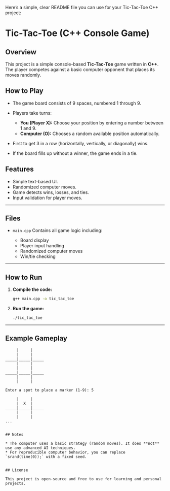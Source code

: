 Here’s a simple, clear README file you can use for your Tic-Tac-Toe C++ project:


# Tic-Tac-Toe (C++ Console Game)

## Overview

This project is a simple console-based **Tic-Tac-Toe** game written in **C++**. The player competes against a basic computer opponent that places its moves randomly.


## How to Play

* The game board consists of 9 spaces, numbered 1 through 9.
* Players take turns:

  * **You (Player X):** Choose your position by entering a number between 1 and 9.
  * **Computer (O):** Chooses a random available position automatically.
* First to get 3 in a row (horizontally, vertically, or diagonally) wins.
* If the board fills up without a winner, the game ends in a tie.


## Features

* Simple text-based UI.
* Randomized computer moves.
* Game detects wins, losses, and ties.
* Input validation for player moves.

---

## Files

* `main.cpp`
  Contains all game logic including:

  * Board display
  * Player input handling
  * Randomized computer moves
  * Win/tie checking

---

## How to Run

1. **Compile the code:**

   ```bash
   g++ main.cpp -o tic_tac_toe
   ```

2. **Run the game:**

   ```bash
   ./tic_tac_toe
   ```

---

## Example Gameplay

```
     |     |     
     |     |     
_____|_____|_____
     |     |     
     |     |     
_____|_____|_____
     |     |     
     |     |     

Enter a spot to place a marker (1-9): 5

     |     |     
     |  X  |     
_____|_____|_____
     |     |     
     |     |     
...


## Notes

* The computer uses a basic strategy (random moves). It does **not** use any advanced AI techniques.
* For reproducible computer behavior, you can replace `srand(time(0));` with a fixed seed.


## License

This project is open-source and free to use for learning and personal projects.


